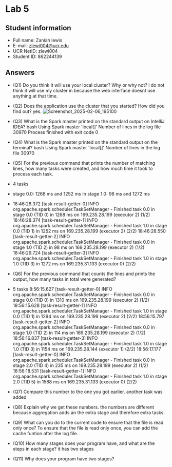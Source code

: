 # Lab 5

## Student information

* Full name: Zaniah lewis
* E-mail: zlewi004@ucr.edu
* UCR NetID: zlewi004
* Student ID: 862244139

## Answers

* (Q1) Do you think it will use your local cluster? Why or why not?
i do not think it will use my cluster in because the web interface doesnt use anything at that time.
* (Q2) Does the application use the cluster that you started? How did you find out?
yes. 
![Screenshot_2025-02-06_195100](https://github.com/user-attachments/assets/cf3d1ea3-f9fc-4298-9dca-6979963e4149)

* (Q3) What is the Spark master printed on the standard output on IntelliJ IDEA?
bash
Using Spark master 'local[]'
Number of lines in the log file 30970
Process finished with exit code 0

* (Q4) What is the Spark master printed on the standard output on the terminal?
bash
Using Spark master 'local[]'
Number of lines in the log file 30970

* (Q5) For the previous command that prints the number of matching lines, how many tasks were created, and how much time it took to process each task.
* 4 tasks
* stage 0.0: 1268 ms and 1252 ms
In stage 1.0: 98 ms and 1272 ms
* 18:46:28.372 [task-result-getter-0] INFO  org.apache.spark.scheduler.TaskSetManager - Finished task 0.0 in stage 0.0 (TID 0) in 1268 ms on 169.235.28.199 (executor 2) (1/2)
  18:46:28.374 [task-result-getter-1] INFO  org.apache.spark.scheduler.TaskSetManager - Finished task 1.0 in stage 0.0 (TID 1) in 1252 ms on 169.235.28.199 (executor 2) (2/2)
  18:46:28.550 [task-result-getter-2] INFO  org.apache.spark.scheduler.TaskSetManager - Finished task 0.0 in stage 1.0 (TID 2) in 98 ms on 169.235.28.199 (executor 2) (1/2)
  18:46:29.724 [task-result-getter-3] INFO  org.apache.spark.scheduler.TaskSetManager - Finished task 1.0 in stage 1.0 (TID 3) in 1272 ms on 169.235.31.133 (executor 0) (2/2)
  
* (Q6) For the previous command that counts the lines and prints the output, how many tasks in total were generated?
* 5 tasks
8:56:15.627 [task-result-getter-0] INFO  org.apache.spark.scheduler.TaskSetManager - Finished task 0.0 in stage 0.0 (TID 0) in 1310 ms on 169.235.28.199 (executor 2) (1/2)
  18:56:15.628 [task-result-getter-1] INFO  org.apache.spark.scheduler.TaskSetManager - Finished task 1.0 in stage 0.0 (TID 1) in 1294 ms on 169.235.28.199 (executor 2) (2/2)
  18:56:15.797 [task-result-getter-2] INFO  org.apache.spark.scheduler.TaskSetManager - Finished task 0.0 in stage 1.0 (TID 2) in 114 ms on 169.235.28.199 (executor 2) (1/2)
  18:56:16.837 [task-result-getter-3] INFO  org.apache.spark.scheduler.TaskSetManager - Finished task 1.0 in stage 1.0 (TID 3) in 1154 ms on 169.235.28.144 (executor 1) (2/2)
  18:56:17.177 [task-result-getter-0] INFO  org.apache.spark.scheduler.TaskSetManager - Finished task 0.0 in stage 2.0 (TID 4) in 235 ms on 169.235.28.199 (executor 2) (1/2)
  18:56:18.531 [task-result-getter-1] INFO  org.apache.spark.scheduler.TaskSetManager - Finished task 1.0 in stage 2.0 (TID 5) in 1588 ms on 169.235.31.133 (executor 0) (2/2)
  
* (Q7) Compare this number to the one you got earlier.
  another task was added
  
* (Q8) Explain why we get these numbers.
the numbers are different because aggregation adds an the extra stage and therefore extra tasks.

* (Q9) What can you do to the current code to ensure that the file is read only once?
To ensure that the file is read only once, you can add the cache funtion after the log file.

* (Q10) How many stages does your program have, and what are the steps in each stage? 
it has two stages
* (Q11) Why does your program have two stages?

